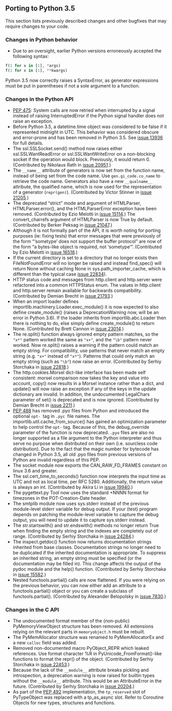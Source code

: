 ## Porting to Python 3.5
This section lists previously described changes and other bugfixes that may require changes to your code.

### Changes in Python behavior
* Due to an oversight, earlier Python versions erroneously accepted the following syntax:

```python
f(1 for x in [1], *args)
f(1 for x in [1], **kwargs)
```
Python 3.5 now correctly raises a SyntaxError, as generator expressions must be put in parentheses if not a sole argument to a function.

### Changes in the Python API 
* [PEP 475](https://www.python.org/dev/peps/pep-0475): System calls are now retried when interrupted by a signal instead of raising InterruptedError if the Python signal handler does not raise an exception.
* Before Python 3.5, a datetime.time object was considered to be false if it represented midnight in UTC. This behavior was considered obscure and error-prone and has been removed in Python 3.5. See [issue 13936](https://bugs.python.org/issue13936) for full details.
* The ssl.SSLSocket.send() method now raises either ssl.SSLWantReadError or ssl.SSLWantWriteError on a non-blocking socket if the operation would block. Previously, it would return 0. (Contributed by Nikolaus Rath in [issue 20951](https://bugs.python.org/issue20951).)
* The `__name__` attribute of generators is now set from the function name, instead of being set from the code name. Use `gen.gi_code.co_name` to retrieve the code name. Generators also have a new `__qualname__` attribute, the qualified name, which is now used for the representation of a generator (`repr(gen)`). (Contributed by Victor Stinner in [issue 21205](https://bugs.python.org/issue21205).)
* The deprecated “strict” mode and argument of HTMLParser, HTMLParser.error(), and the HTMLParserError exception have been removed. (Contributed by Ezio Melotti in [issue 15114](https://bugs.python.org/issue15114).) The convert_charrefs argument of HTMLParser is now True by default. (Contributed by Berker Peksag in [issue 21047](https://bugs.python.org/issue21047).)
* Although it is not formally part of the API, it is worth noting for porting purposes (ie: fixing tests) that error messages that were previously of the form “‘sometype’ does not support the buffer protocol” are now of the form “a bytes-like object is required, not ‘sometype’”. (Contributed by Ezio Melotti in [issue 16518](https://bugs.python.org/issue16518).)
* If the current directory is set to a directory that no longer exists then FileNotFoundError will no longer be raised and instead find_spec() will return None without caching None in sys.path_importer_cache, which is different than the typical case  [issue 22834](https://bugs.python.org/issue22834)).
* HTTP status code and messages from http.client and http.server were refactored into a common HTTPStatus enum. The values in http.client and http.server remain available for backwards compatibility. (Contributed by Demian Brecht in [issue 21793](https://bugs.python.org/issue21793).)
* When an import loader defines importlib.machinery.Loader.exec_module() it is now expected to also define create_module() (raises a DeprecationWarning now, will be an error in Python 3.6). If the loader inherits from importlib.abc.Loader then there is nothing to do, else simply define create_module() to return None. (Contributed by Brett Cannon in [issue 23014](https://bugs.python.org/issue23014).)
* The re.split() function always ignored empty pattern matches, so the `"x*"` pattern worked the same as `"x+"`, and the `"\b"` pattern never worked. Now re.split() raises a warning if the pattern could match an empty string. For compatibility, use patterns that never match an empty string (e.g. `"x+"` instead of `"x*"`). Patterns that could only match an empty string (such as `"\b"`) now raise an error. (Contributed by Serhiy Storchaka in [issue 22818](https://bugs.python.org/issue22818).)
* The http.cookies.Morsel dict-like interface has been made self consistent: morsel comparison now takes the key and value into account, copy() now results in a Morsel instance rather than a dict, and update() will now raise an exception if any of the keys in the update dictionary are invalid. In addition, the undocumented LegalChars parameter of set() is deprecated and is now ignored. (Contributed by Demian Brecht in [issue 2211](https://bugs.python.org/issue2211).) 
* [PEP 488](https://www.python.org/dev/peps/pep-0488) has removed .pyo files from Python and introduced the optional `opt- `tag in `.pyc `file names. The importlib.util.cache_from_source() has gained an optimization parameter to help control the `opt-` tag. Because of this, the debug_override parameter of the function is now deprecated. `.pyo` files are also no longer supported as a file argument to the Python interpreter and thus serve no purpose when distributed on their own (i.e. sourcless code distribution). Due to the fact that the magic number for bytecode has changed in Python 3.5, all old .pyo files from previous versions of Python are invalid regardless of this PEP.
* The socket module now exports the CAN_RAW_FD_FRAMES constant on linux 3.6 and greater.
* The ssl.cert_time_to_seconds() function now interprets the input time as UTC and not as local time, per RFC 5280. Additionally, the return value is always an int. (Contributed by Akira Li in [issue 19940](https://bugs.python.org/issue19940).)
* The pygettext.py Tool now uses the standard +NNNN format for timezones in the POT-Creation-Date header.
* The smtplib module now uses sys.stderr instead of the previous module-level stderr variable for debug output. If your (test) program depends on patching the module-level variable to capture the debug output, you will need to update it to capture sys.stderr instead.
* The str.startswith() and str.endswith() methods no longer return True when finding the empty string and the indexes are completely out of range. (Contributed by Serhiy Storchaka in [issue 24284](https://bugs.python.org/issue24284).)
* The inspect.getdoc() function now returns documentation strings inherited from base classes. Documentation strings no longer need to be duplicated if the inherited documentation is appropriate. To suppress an inherited string, an empty string must be specified (or the documentation may be filled in). This change affects the output of the pydoc module and the help() function. (Contributed by Serhiy Storchaka in [issue 15582](https://bugs.python.org/issue15582).)
* Nested functools.partial() calls are now flattened. If you were relying on the previous behavior, you can now either add an attribute to a functools.partial() object or you can create a subclass of functools.partial(). (Contributed by Alexander Belopolsky in [issue 7830](https://bugs.python.org/issue7830).)

### Changes in the C API
* The undocumented format member of the (non-public) PyMemoryViewObject structure has been removed. All extensions relying on the relevant parts in `memoryobject.h` must be rebuilt.
* The PyMemAllocator structure was renamed to PyMemAllocatorEx and a new `calloc` field was added.
* Removed non-documented macro PyObject_REPR which leaked references. Use format character %R in PyUnicode_FromFormat()-like functions to format the repr() of the object. (Contributed by Serhiy Storchaka in [issue 22453](https://bugs.python.org/issue22453).)
* Because the lack of the `__module__` attribute breaks pickling and introspection, a deprecation warning is now raised for builtin types without the `__module__` attribute. This would be an AttributeError in the future. (Contributed by Serhiy Storchaka in [issue 20204](https://bugs.python.org/issue20204).)
* As part of the [PEP 492](https://www.python.org/dev/peps/pep-0492) implementation, the `tp_reserved` slot of PyTypeObject was replaced with a tp_as_async slot. Refer to Coroutine Objects for new types, structures and functions.
